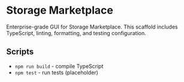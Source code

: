 # Storage Marketplace

Enterprise-grade GUI for Storage Marketplace. This scaffold includes TypeScript, linting, formatting, and testing configuration.

## Scripts
- `npm run build` - compile TypeScript
- `npm test` - run tests (placeholder)
